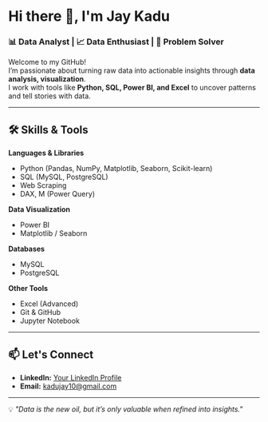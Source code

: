 # Hi there 👋, I'm Jay Kadu

### 📊 Data Analyst | 📈 Data Enthusiast | 🧠 Problem Solver  

Welcome to my GitHub!  
I’m passionate about turning raw data into actionable insights through **data analysis, visualization**.  
I work with tools like **Python, SQL, Power BI, and Excel** to uncover patterns and tell stories with data.  

---

## 🛠 Skills & Tools  

**Languages & Libraries**  
- Python (Pandas, NumPy, Matplotlib, Seaborn, Scikit-learn)  
- SQL (MySQL, PostgreSQL)
- Web Scraping 
- DAX, M (Power Query)  

**Data Visualization**  
- Power BI  
- Matplotlib / Seaborn


**Databases**  
- MySQL  
- PostgreSQL    

**Other Tools**  
- Excel (Advanced)  
- Git & GitHub  
- Jupyter Notebook  

---


## 📫 Let's Connect  

- **LinkedIn:** [Your LinkedIn Profile](https://www.linkedin.com/in/jay-kadu-479693231/)  
- **Email:** kadujay10@gmail.com
---

💡 *"Data is the new oil, but it’s only valuable when refined into insights."*  

